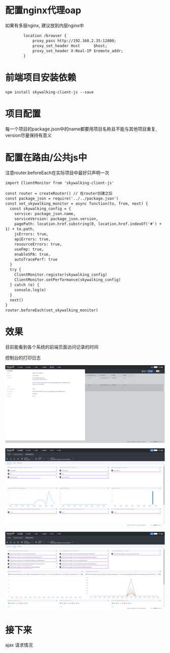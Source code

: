 # 配置nginx代理oap

如果有多层nginx, 建议放到内层nginx中

```
		location /browser {
			proxy_pass http://192.168.2.35:12800;
			proxy_set_header Host      $host;
			proxy_set_header X-Real-IP $remote_addr;
		}
```

# 前端项目安装依赖

```
npm install skywalking-client-js --save
```

# 项目配置

每一个项目的package.json中的name都要用项目名称且不能与其他项目重复, version尽量保持有意义

# 配置在路由/公共js中

注意router.beforeEach在实际项目中最好只声明一次

```
import ClientMonitor from 'skywalking-client-js'

const router = createRouter() // 在router创建之后
const package_json = require('../../package.json')
const set_skywalking_monitor = async function(to, from, next) {
  const skywalking_config = {
    service: package_json.name,
    serviceVersion: package_json.version,
    pagePath: location.href.substring(0, location.href.indexOf('#') + 1) + to.path,
    jsErrors: true,
    apiErrors: true,
    resourceErrors: true,
    useFmp: true,
    enableSPA: true,
    autoTracePerf: true
  }
  try {
    ClientMonitor.register(skywalking_config)
    ClientMonitor.setPerformance(skywalking_config)
  } catch (e) {
    console.log(e)
  }
  next()
}
router.beforeEach(set_skywalking_monitor)
```

# 效果

目前能看到各个系统的前端页面访问记录的时间

控制台的打印日志

![image-20201204200328447](skywalking前端监控.assets/image-20201204200328447.png)

![image-20201204200331763](skywalking前端监控.assets/image-20201204200331763.png)

![image-20201204200334641](skywalking前端监控.assets/image-20201204200334641.png)

# 接下来

ajax 请求情况